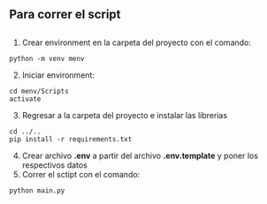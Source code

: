## Para correr el script
##
1. Crear environment en la carpeta del proyecto con el comando:
```
python -m venv menv
```
2. Iniciar environment:
```
cd menv/Scripts
activate
```
3. Regresar a la carpeta del proyecto e instalar las librerias
```
cd ../..
pip install -r requirements.txt
```
4. Crear archivo __.env__ a partir del archivo __.env.template__ y poner los respectivos datos
5. Correr el sctipt con el comando:
```
python main.py
```
